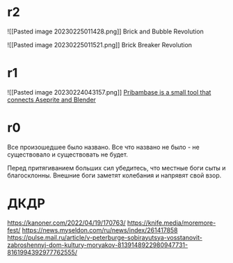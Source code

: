 # r2 

![[Pasted image 20230225011428.png]]
Brick and Bubble Revolution

![[Pasted image 20230225011521.png]]
Brick Breaker Revolution

# r1

![[Pasted image 20230224043157.png]]
[Pribambase is a small tool that connects Aseprite and Blender](https://lampysprites.itch.io/pribambase)

# r0

Все произошедшее было названо. Все что названо не было - не существовало и существовать не будет.

Перед притягиванием больших сил убедитесь, что местные боги сыты и благосклонны. 
Внешние боги заметят колебания и напрявят свой взор. 

# ДКДР
https://kanoner.com/2022/04/19/170763/
https://knife.media/moremore-fest/
https://news.myseldon.com/ru/news/index/261417858
https://pulse.mail.ru/article/v-peterburge-sobirayutsya-vosstanovit-zabroshennyj-dom-kultury-moryakov-8139148922980947731-8161994392977762555/